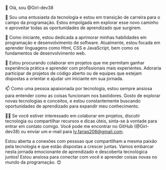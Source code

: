 👋 Olá, sou @Girl-dev38

👀 Sou uma entusiasta da tecnologia e estou em transição de carreira para o campo da programação.
Estou empolgada em explorar esse novo caminho e aproveitar todas as oportunidades de aprendizado que surgirem.

🌱 Como iniciante, estou dedicada a aprimorar minhas habilidades em programação e desenvolvimento de software. 
Atualmente, estou focada em aprender linguagens como Html, CSS e JavaScript, bem como os fundamentos de desenvolvimento web.

💞️ Estou procurando colaborar em projetos que me permitam ganhar experiência prática e aprender com profissionais mais experientes. 
Adoraria participar de projetos de código aberto ou de equipes que estejam dispostas a orientar e ajudar um iniciante em sua jornada.

📫 Como uma pessoa apaixonada por tecnologia, estou sempre ansiosa para entender como as coisas funcionam nos bastidores.
Gosto de explorar novas tecnologias e conceitos, e estou constantemente buscando oportunidades de aprendizado para expandir meu conhecimento.

👩‍💻 Se você estiver interessado em colaborar em projetos, discutir tecnologia ou compartilhar recursos e dicas úteis, sinta-se à vontade para entrar em contato comigo.
Você pode me encontrar no GitHub (@Girl-dev38) ou enviar um e-mail para ly.farias206@gmail.com. 

Estou aberta a conexões com pessoas que compartilham a mesma paixão pela tecnologia e que estão dispostas a crescer juntas.
Vamos embarcar nesta jornada emocionante de aprendizado e descoberta tecnológica juntos! Estou ansiosa para conectar com você e aprender coisas novas no mundo da programação. 😊
